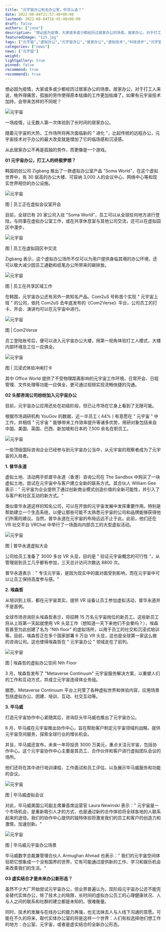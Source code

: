```yaml
---
title: "元宇宙办公和去办公室，你怎么选？"
date: 2022-08-04T21:57:40+08:00
lastmod: 2022-08-04T16:45:40+08:00
draft: false
authors: ["june"]
description: "想必因为疫情，大家或多或少都经历过居家办公的场景。居家办公，对于打工人来说，格外得痛苦，孤独的劳作使得原本枯燥的工作更加枯燥了。如果有元宇宙技术加持，会带来怎样的不同呢？"
featuredImage: "125.jpg"
tags: ["元宇宙","虚拟办公","元宇宙办公","居家办公","虚拟技术","科技进步","元宇宙概念"]
categories: ["news"]
news: ["元宇宙"]
weight: 
lightgallery: true
pinned: false
recommend: true
recommend1: true
---
```




想必因为疫情，大家或多或少都经历过居家办公的场景。居家办公，对于打工人来说，格外得痛苦，孤独的劳作使得原本枯燥的工作更加枯燥了。如果有元宇宙技术加持，会带来怎样的不同呢？

![元宇宙](114.jpg)



一场疫情，让无数人第一次体验到了长时间的居家办公。

随着元宇宙的大热，工作场所将再次面临新的 " 进化 "，比起传统的远程办公，元宇宙技术对于办公的最大改变就是增加了它的临场感和沉浸感。

从此居家办公不再是孤独的劳作，而更像是一个游戏。



**01 元宇宙办公，打工人的终极梦想？**

韩国初创公司 Zigbang 推出了一款虚拟办公室产品 "Soma World"，在这个虚拟世界中，有 30 层高的办公大楼、可容纳 3,000 人的会议中心、网络中心等和现实世界相仿的办公设施。

![元宇宙](115.jpg)

图 | 员工正在虚拟会议室开会



目前，全球已有 20 家公司入驻 "Soma World"，员工可以从全球任何地方进行登陆，与同事在虚拟办公室工作，或在共享休息室与其他公司交流，还可以在虚拟园区中漫步。

![元宇宙](116.jpg)

图 | 员工在虚拟园区中交流



Zigbang 表示，这个虚拟办公场所不仅可以为用户提供身临其境的办公环境，还可以极大减少因员工通勤和纸笔办公所带来的碳排放。

![元宇宙](117.jpg)

图 | 员工在共享区域工作



在韩国，元宇宙办公还有另外一款知名产品。Com2uS 号称首个实现 " 元宇宙上班 " 的公司，依托 Com2uS 去年底发布的《Com2Verse》平台，公司员工的打卡、开会、演讲均可以在元宇宙中进行。

![元宇宙](118.jpg)

图 | Com2Verse



员工登陆账号后，便可以进入元宇宙办公大楼，用第一视角体验打工人模式，大楼内部环境及工位一应俱全。

![元宇宙](119.jpg)

图 | 沉浸式体验冲闸打卡



其中 Office World 提供了不受物理距离影响的元宇宙工作环境，日常开会、日程管理、文件处理等功能一应俱全，更可通过视频实现流畅快捷的沟通。



**02 头部咨询公司纷纷加入元宇宙办公**

目前，元宇宙办公应用还处在初级阶段，但已让市场在它身上看到了无限可能。

根据市场调研机构 YouGov 的数据，近一半员工 ( 44% ) 有意愿在 " 元宇宙 " 中工作，并相信 " 元宇宙 " 能够带来工作效率提升等诸多优势，用研对象包括来自中国、美国、英国、巴西、新加坡和日本的 7,500 余名在职员工。

![元宇宙](120.jpg)

一些顶级国际咨询企业已经参与到元宇宙办公当中，从元宇宙的观察者成为了元宇宙的入局者。



**1. 普华永道**

虚拟土地、活动两手抓普华永道（香港）咨询公司在 The Sandbox 中购买了一块虚拟土地，尝试在元宇宙中与客户建立全新的联系方式。其合伙人 William Gee 表示：" 元宇宙为企业提供了通过创新商业模式创造价值的全新可能性，并引入了与客户和社区互动的新方式。"

类似普华永道这样的知名公司，可以在开放的元宇宙发展中发挥重要作用。特别是帮助建立一个生态系统，以便让那些可能不太熟悉元宇宙的公司和品牌能够获得他们所需的建议。当然，普华永道在元宇宙的布局远远不止于此。此前，他们还在 VR 社交平台 VRChat 中举行了一场面向内部员工的大型虚拟活动。

![元宇宙](121.jpg)

图 | 普华永道虚拟大会



公司给员工准备了 3000 多台 VR 头显，目的是 " 验证元宇宙概念的可行性 "，从管理层到员工几乎都有参加，三天总计访问次数达 8800 次。

普华永道表示：" 专注元宇宙，是因为现实中的面对面受到影响，而在元宇宙中可以让员工保持高度参与感。"



**2. 埃森哲**

从培训到上班，都在元宇宙其实，提供 VR 设备让员工参加虚拟活动，普华永道并不是首例。

全球市场咨询巨头埃森哲表示，将招聘 15 万名元宇宙岗位的新员工。这些新员工将从上班第一天起就使用 VR 头显工作（想知道一天下来他们不会晕吗？），埃森哲甚至为此创建了名为 "Nth floor" 的虚拟场所，以用于员工的社交和沉浸式培训等。目前，埃森哲正在多个国家部署 6 万台 VR 头显，这也是全球第一家这么做的咨询公司。这也使得埃森哲在 " 元宇宙办公 " 领域走在了前列。

![元宇宙](122.jpg)

图 | 埃森哲的虚拟办公空间 Nth Floor



3 月，埃森哲发布了 "Metaverse Continuum" 元宇宙服务解决方案，以重塑人们的工作和互动方式，并成立元宇宙连续体业务组。

据悉，Metaverse Continuum 平台上托管了各种虚拟世界和体验内容，应用场景包括虚拟办公、团建、培训、互动、社交互动等。



**3. 毕马威**

打造元宇宙协作中心紧随其后，咨询巨头毕马威也推出了元宇宙办公。

6 月，毕马威在元宇宙推出协作中心，旨在帮助客户制定元宇宙领域的战略，提供元宇宙空间服务，探索全球行业的增长机会。

并且，毕马威还宣布，未来一年将投资 3000 万美元，重点关注元宇宙，包括协作中心。这个元宇宙协作中心主要是其员工、合作伙伴和客户进行虚拟团队会议的场所。

他们还将在其中进行培训课程、工作面试和员工评估，以及展示毕马威服务和功能的会议。

![元宇宙](123.jpg)

图 | 毕马威虚拟会议



对此，毕马威美国公司副主席兼首席运营官 Laura Newinski 表示：" 元宇宙是一个市场机会，是重新吸引人才的方式，也是通过新的合作体验将全球各地的人联系起来的途径。我们的协作中心提供的独特体验将激发我们的员工和客户的创造力和激情，加速创新。"

![元宇宙](124.jpg)

图 | 毕马威元宇宙办公场景



毕马威数字总裁兼管理合伙人 Armughan Ahmad 也表示：" 我们的元宇宙空间体验把它想象成一个没有国界的世界，它有可能通过提供新的工作、学习和娱乐机会来改善我们的生活。"



**03 虚实结合才是未来办公新形态？**

虽然不少大厂开始尝试元宇宙办公，但业界普遍认为，现阶段元宇宙办公还不能完全替代实体办公，除了技术上的局限，长时间的虚拟办公员工的心理健康状况、人与人之间的联系和社群的建立都是未知的，很难衡量。

同时，技术的发展与在线办公的能力再强，也无法抹去人与人线下沟通的意愿。可能在不久的将来，取代实体办公室的将是这样一个世界：人们有权选择他们想工作的地方：办公室、元宇宙，或者是虚实结合的全新办公形态。